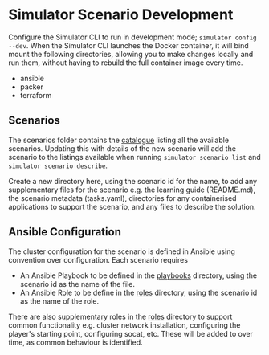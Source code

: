 # Simulator Scenario Development

Configure the Simulator CLI to run in development mode; `simulator config --dev`. When the Simulator CLI launches the
Docker container, it will bind mount the following directories, allowing you to make changes locally and run them,
without having to rebuild the full container image every time.

* ansible
* packer
* terraform

## Scenarios

The scenarios folder contains the [catalogue](../scenarios/scenarios.yaml) listing all the available scenarios. Updating
this with details of the new scenario will add the scenario to the listings available when running
`simulator scenario list` and `simulator scenario describe`.

Create a new directory here, using the scenario id for the name, to add any supplementary files for the scenario e.g.
the learning guide (README.md), the scenario metadata (tasks.yaml), directories for any containerised applications to
support the scenario, and any files to describe the solution.

[//]: # (TODO: determine future of tasks.yaml, format and naming)

## Ansible Configuration

The cluster configuration for the scenario is defined in Ansible using convention over configuration. Each scenario
requires

* An Ansible Playbook to be defined in the [playbooks](../ansible/playbooks) directory, using the scenario id as the
  name of the file.
* An Ansible Role to be define in the [roles](../ansible/roles) directory, using the scenario id as the name of the
  role.

There are also supplementary roles in the [roles](../ansible/roles) directory to support common functionality e.g.
cluster network installation, configuring the player's starting point, configuring socat, etc. These will be added to
over time, as common behaviour is identified.
